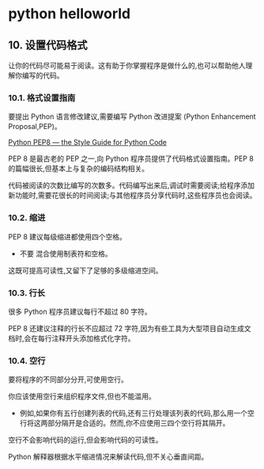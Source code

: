 # python helloworld








## 10. 设置代码格式

让你的代码尽可能易于阅读。这有助于你掌握程序是做什么的,也可以帮助他人理解你编写的代码。

### 10.1. 格式设置指南

要提出 Python 语言修改建议,需要编写 Python 改进提案 (Python Enhancement Proposal,PEP)。

[Python PEP8 — the Style Guide for Python Code](https://pythonmana.com/2021/12/202112181115286623.html)

PEP 8 是最古老的 PEP 之一,向 Python 程序员提供了代码格式设置指南。PEP 8 的篇幅很长,但基本上与复杂的编码结构相关。

代码被阅读的次数比编写的次数多。代码编写出来后,调试时需要阅读;给程序添加新功能时,需要花很长的时间阅读;与其他程序员分享代码时,这些程序员也会阅读。

### 10.2. 缩进

PEP 8 建议每级缩进都使用四个空格。

- 不要 混合使用制表符和空格。

这既可提高可读性,又留下了足够的多级缩进空间。

### 10.3. 行长

很多 Python 程序员建议每行不超过 80 字符。

PEP 8 还建议注释的行长不应超过 72 字符,因为有些工具为大型项目自动生成文档时,会在每行注释开头添加格式化字符。

### 10.4. 空行

要将程序的不同部分分开,可使用空行。

你应该使用空行来组织程序文件,但也不能滥用。

- 例如,如果你有五行创建列表的代码,还有三行处理该列表的代码,那么用一个空行将这两部分隔开是合适的。然而,你不应使用三四个空行将其隔开。

空行不会影响代码的运行,但会影响代码的可读性。

Python 解释器根据水平缩进情况来解读代码,但不关心垂直间距。

